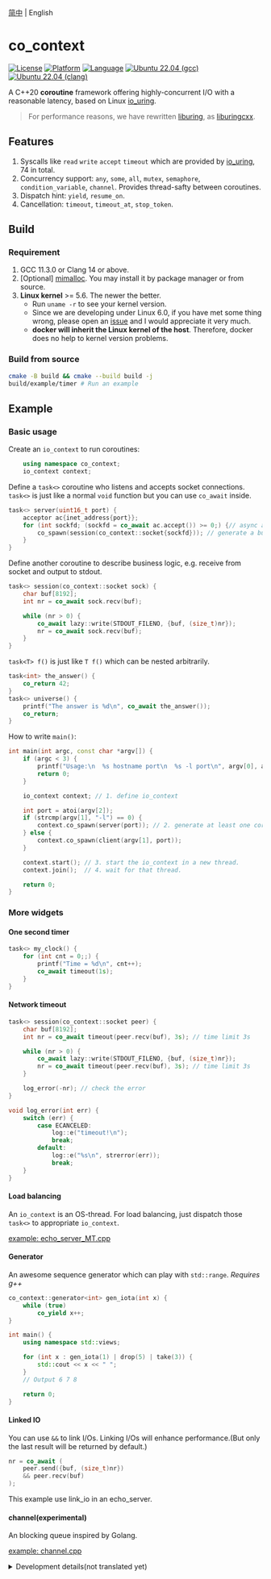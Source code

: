 [简中](../README.md) | English

# co_context

[![License](https://img.shields.io/badge/License-Apache%202.0-green.svg)](https://github.com/Codesire-Deng/co_context/blob/main/LICENSE)
[![Platform](https://img.shields.io/badge/Platform-Linux-blue)](https://img.shields.io/badge/Platform-Linux-blue)
[![Language](https://img.shields.io/badge/Language-C%2B%2B20-red)](https://en.cppreference.com/w/cpp/compiler_support/20)
[![Ubuntu 22.04 (gcc)](https://github.com/Codesire-Deng/co_context/actions/workflows/ubuntu_gcc.yml/badge.svg)](https://github.com/Codesire-Deng/co_context/actions/workflows/ubuntu_gcc.yml)
[![Ubuntu 22.04 (clang)](https://github.com/Codesire-Deng/co_context/actions/workflows/ubuntu_clang.yml/badge.svg)](https://github.com/Codesire-Deng/co_context/actions/workflows/ubuntu_clang.yml)

A C++20 **coroutine** framework offering highly-concurrent I/O with a reasonable latency, based on Linux [io_uring](https://github.com/axboe/liburing). 

> For performance reasons, we have rewritten [liburing](https://github.com/axboe/liburing), as [liburingcxx](https://github.com/Codesire-Deng/liburingcxx).

## Features

1. Syscalls like `read` `write` `accept` `timeout` which are provided by [io_uring](https://github.com/axboe/liburing), 74 in total.
2. Concurrency support: `any`, `some`, `all`, `mutex`, `semaphore`, `condition_variable`, `channel`. Provides thread-safty between coroutines. 
3. Dispatch hint: `yield`, `resume_on`.
4. Cancellation: `timeout`, `timeout_at`, `stop_token`.

## Build

### Requirement

1. GCC 11.3.0 or Clang 14 or above.
2. [Optional] [mimalloc](https://github.com/microsoft/mimalloc). You may install it by package manager or from source.
3. **Linux kernel** >= 5.6. The newer the better.
    - Run `uname -r` to see your kernel version.
    - Since we are developing under Linux 6.0, if you have met some thing wrong, please open an [issue](https://github.com/Codesire-Deng/co_context/issues) and I would appreciate it very much.
    - **docker will inherit the Linux kernel of the host**. Therefore, docker does no help to kernel version problems.

### Build from source

```bash
cmake -B build && cmake --build build -j
build/example/timer # Run an example
```

## Example

### Basic usage

Create an `io_context` to run coroutines: 

```cpp
    using namespace co_context;
    io_context context;
```

Define a `task<>` coroutine who listens and accepts socket connections. `task<>` is just like a normal `void` function but you can use `co_await` inside.

```cpp
task<> server(uint16_t port) {
    acceptor ac{inet_address{port}};
    for (int sockfd; (sockfd = co_await ac.accept()) >= 0;) {// async accept clients
        co_spawn(session(co_context::socket{sockfd})); // generate a business coroutine for each
    }
}
```

Define another coroutine to describe business logic, e.g. receive from socket and output to stdout.

```cpp
task<> session(co_context::socket sock) {
    char buf[8192];
    int nr = co_await sock.recv(buf);

    while (nr > 0) {
        co_await lazy::write(STDOUT_FILENO, {buf, (size_t)nr});
        nr = co_await sock.recv(buf);
    }
}
```

`task<T> f()` is just like `T f()` which can be nested arbitrarily.

```cpp
task<int> the_answer() {
    co_return 42;
}
task<> universe() {
    printf("The answer is %d\n", co_await the_answer());
    co_return;
}
```

How to write `main()`:

```cpp
int main(int argc, const char *argv[]) {
    if (argc < 3) {
        printf("Usage:\n  %s hostname port\n  %s -l port\n", argv[0], argv[0]);
        return 0;
    }

    io_context context; // 1. define io_context

    int port = atoi(argv[2]);
    if (strcmp(argv[1], "-l") == 0) {
        context.co_spawn(server(port)); // 2. generate at least one coroutine.
    } else {
        context.co_spawn(client(argv[1], port));
    }

    context.start(); // 3. start the io_context in a new thread.
    context.join();  // 4. wait for that thread.

    return 0;
}

```

### More widgets

#### One second timer

```cpp
task<> my_clock() {
    for (int cnt = 0;;) {
        printf("Time = %d\n", cnt++);
        co_await timeout(1s);
    }
}
```

#### Network timeout

```cpp
task<> session(co_context::socket peer) {
    char buf[8192];
    int nr = co_await timeout(peer.recv(buf), 3s); // time limit 3s

    while (nr > 0) {
        co_await lazy::write(STDOUT_FILENO, {buf, (size_t)nr});
        nr = co_await timeout(peer.recv(buf), 3s); // time limit 3s
    }

    log_error(-nr); // check the error
}

void log_error(int err) {
    switch (err) {
        case ECANCELED:
            log::e("timeout!\n");
            break;
        default:
            log::e("%s\n", strerror(err));
            break;
    }
}
```

#### Load balancing

An `io_context` is an OS-thread. For load balancing, just dispatch those `task<>` to appropriate `io_context`.

[example: echo_server_MT.cpp](../example/echo_server_MT.cpp)

#### Generator

An awesome sequence generator which can play with `std::range`. *Requires g++*

```cpp
co_context::generator<int> gen_iota(int x) {
    while (true)
        co_yield x++;
}

int main() {
    using namespace std::views;

    for (int x : gen_iota(1) | drop(5) | take(3)) {
        std::cout << x << " ";
    }
    // Output 6 7 8

    return 0;
}
```

#### Linked IO

You can use `&&` to link I/Os. Linking I/Os will enhance performance.(But only the last result will be returned by default.)

```cpp
nr = co_await (
    peer.send({buf, (size_t)nr})
    && peer.recv(buf)
);
```

This example use link_io in an echo_server.

#### channel(experimental)

An blocking queue inspired by Golang.

[example: channel.cpp](../example/channel.cpp)


<details>

<summary>Development details(not translated yet)</summary>

## 协程方案的局限场景

由于内置动态内存分配，基于协程的异步框架可能**不是**性能的最优解，如果你正处于类似 30ns 延迟的极端性能场景，且不在乎编程复杂度，推荐关注 **sender/receiver model**，而无需尝试协程。

## 协程方案的适用场景

如果你希望异步框架能够最佳地平衡「开发、维护成本」和「项目质量、性能」，从而最大化经济效益，推荐你关注协程方案。感性理解：协程 + 内核态 I/O 的性能类似于 Redis 的网络模块。

## 关于缓存友好问题

**co_context** 竭尽所能避免缓存问题：

1. **co_context** 的主线程和任意 worker 的数据交换中没有使用互斥锁，极少使用原子变量。
2. **co_context** 的数据结构保证「可能频繁读写」的 cacheline 最多被两个线程访问，无论并发强度有多大。这个保证本身也不经过互斥锁或原子变量。（若使用原子变量，高竞争下性能损失约 33%～70%）
3. 对于可能被多于两个线程读写的 cacheline，**co_context** 保证乒乓缓存问题最多发生常数次。
4. 在 AMD-5800X，3200 Mhz-ddr4 环境下，若绕过 io_uring，**co_context** 的线程交互频率可达 1.25 GHz。
5. 在一个本地测试中（I7-8550U 移动端），**单线程**的协程切换的平均延迟为 9.4 ns，代码于 [test/ctx_swtch.cpp](test/ctx_swtch.cpp)。
5. 在一个本地测试中（R7-5800X 桌面端），**跨线程**的协程切换的平均延迟为 37 ns，代码于 [test/ctx_swtch.cpp](test/ctx_swtch.cpp)。
6. 协程自身的缓存不友好问题（主要由 `operator new` 引起），需要借助其他工具来解决，例如 [mimalloc](https://github.com/microsoft/mimalloc)。

---


## 协程存在的问题

### 弱点

1. 除非编译器优化，每个协程都需要通过 `operator new` 来分配 frame：
   - 多线程高频率动态内存分配可能引发性能问题；
   - 在嵌入式或异构（例如 GPU）环境下，缺乏动态内存分配能力，难以工作。
2. 除非编译器优化，协程的可定制点太多，需要大量间接调用/跳转（而不是内联），同样引起性能问题。
   - 目前，编译器通常难以内联协程
   - HALO 优化理论：[P0981R0](http://open-std.org/JTC1/SC22/WG21/docs/papers/2021/p2300r3.html#biblio-p0981r0)
3. **动态分配**和**间接调用**的存在，导致协程暂时无法成为异步框架的最优方法。

### 拆分子协程？

- 出于性能考虑，不要将大协程拆分为几个小协程，因为会增加动态内存分配次数。
  - 可以做 placement new 吗？

### 与异步框架高度耦合

1. 暂停和恢复都需要通过异步框架。
2. 表达式模板的潜力不如 sender/receiver 模型：
   - 协程是顺序/分支/循环结构，s/r是表达式。

## draft

- 研究 liburingcxx 如何支持多生产者，多消费者并行（线程池中每个线程同时是 IO 生产者和消费者）
- Coroutine 解决内联和动态内存分配问题
- 表达式模板解决 task `&&` `||`。
- 和 `std::execution` 能否兼容

### 线程池实现

- 一个内核线程 polling，一个主线程收集提交、收割推送I/O，其他固定 worker 线程，thread bind core
- 节能模式：信号量表示允许的 idle worker 线程数量。低延模式：每个 worker 都 polling
- 每个 worker 自带两条任务队列（一个sqe，一个cqe），固定长度，原子变量，cacheline友好。sqe放不下就放 std::queue，等有空位再放入共享cache。
- 主线程cqe推送满了就切换到提交sqe
- 主线程sqe提交满了就切换到推送cqe

### eager_io

一种激进的 IO awaiter，在构造函数中初始化 IO 请求并提交。

在被 `co_await` 时，若 IO 早已完成，则无需让出。否则，需要等待 IO 完成后由调度器唤醒。

#### eager_io 的动机

1. 可以轻易部署并行化的 IO 请求，且对于 caller 协程来说是非阻塞的。还可进化出可取消的协程。
2. 尽早提交 IO 请求，可能带来更低的延迟。

#### eager_io 的缺点

涉及多线程并行，需要同步 IO 的状态（未完成、已完成）。至少要保证：调度器必须确保 「eager_io 已经知悉 IO 已完成」，否则可能丢数据。

#### eager_io 的实现

TODO: 改用原子变量，弃用检查队列

**co_context** 假设大多数 eager_io 会陷入「等待状态」，以此为优化立足点

1. eager_io 的 coroutine state(promise) 是调度器负责决定由谁销毁（由调度器或者由协程自己）。
2. eager_io 发起 IO 前，自我标记为「初始状态」「无结果」「无权销毁」，然后发起 IO。
3. eager_io 在「初始状态」下被 `co_await`，检查结果：
   1. 为「无结果」，则自我标记为「等待状态」「有权销毁」「有结果」，让出执行权
   2. 为「有结果」，自我标记为「IO 后状态」（保持「无权销毁」），继续执行。
   3. 析构时，「有权销毁」则销毁协程，否则自我标记为「待销毁」。
4. 调度器收割 IO 时，检查协程的标记：
   1. 为「等待状态」，则将协程加入调度队列，令其自行销毁。
   2. 为「初始状态」（初始、等待叠加态），向协程标记「有结果」，随后将协程加入检查队列
5. 调度器完成一轮提交/收割后，轮询检查队列：
   1. 若协程为「等待状态」，则弹出检查队列，并加入调度队列，令其自行销毁。
   2. 若协程为「初始状态」或者「IO 后状态」，不管它。
   3. 若协程为「待销毁」，销毁它，弹出检查队列。

xxx <-> is_detached is_waiting is_ready

manager:

- ready: xx0 to xx1
  - 1x1 : manager delete task_info, do not resume.
  - 001 : worker will delete task_info, do not resume.
  - 011 : worker will delete task_info, resume

worker:

- wait: x0x to x1x
  - 11x : wait after detached, logic error
  - 010 : suspend, worker will delete task_info
  - 011 : do not suspend, worker will delete task_info
- detach: 0xx to 1xx
  - 1x1 : worker will delete task_info
  - 100 : manager will delete task_info
  - 110 : detach after waited, logic error

此实现中可能的漏洞：

1. 未反省协程发生异常时的内存模型
2. 等你来发现……

### lazy_io

一种懒惰的 IO awaiter，在，在构造函数时什么都不做。

在被 `co_await` 时暂停，并发起 IO 请求，未来等待由调度器唤醒。当前线程轮询可以切入的协程。

#### lazy_io 的实现

1. lazy_io 返回一个 `awaiter`，其中的 `await_suspend` 负责主要逻辑：
   1. 提交一个 IO 请求。
   2. 找到一个已收割的 IO 请求，恢复它
2. `awaiter` 的 `await_resume` 返回特定结果。
3. 析构时，销毁协程。

### semaphore

仅运行在用户态 co_context 的信号量

#### semaphore 的动机

限制 `co_spawn` 和同类活跃协程的并发量

#### semaphore 的实现

1. 参考 std::semaphore，优化 binary_semaphore 的原子变量
2. 链表栈模拟无锁队列，均摊O(1)
3. `acquire` 分别在栈上创建 `awaiter`，形成等待链表
4. `release` 时放出一个release请求，由io_context处理（强制单消费者），放入某个reap_swap

</details>
